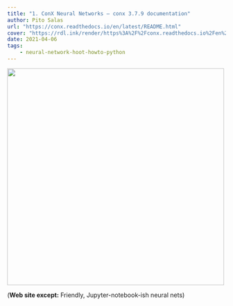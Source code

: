 ```yaml
---
title: "1. ConX Neural Networks — conx 3.7.9 documentation"
author: Pito Salas
url: "https://conx.readthedocs.io/en/latest/README.html" 
cover: "https://rdl.ink/render/https%3A%2F%2Fconx.readthedocs.io%2Fen%2Flatest%2FREADME.html" 
date: 2021-04-06
tags:
    - neural-network-hoot-howto-python
---
```

<img src=https://rdl.ink/render/https%3A%2F%2Fconx.readthedocs.io%2Fen%2Flatest%2FREADME.html width="500">



(**Web site except:** Friendly, Jupyter-notebook-ish neural nets) 
